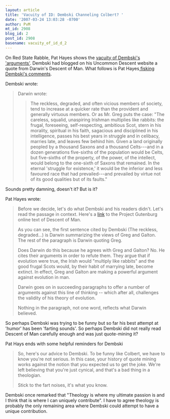 ```yaml
---
layout: article
title: 'Vacuity of ID: Dembski Channeling Colbert? '
date: '2007-03-24 13:03:28 -0700'
author: PvM
mt_id: 2908
blog_id: 2
post_id: 2908
basename: vacuity_of_id_d_2
---
```

On   Red State Rabble, Pat Hayes shows the [vacuity of Dembski's 'arguments'](http://redstaterabble.blogspot.com/2007/03/dembski-channeling-colbert.html). Dembski had blogged on his Uncommon Descent website a quote from Darwin's Descent of Man. What follows is Pat Hayes[ fisking Dembski's comments](http://en.wikipedia.org/wiki/Fisking).

Dembski wrote:

> Darwin wrote:
> 
> > The reckless, degraded, and often vicious members of society, tend to increase at a quicker rate than the provident and generally virtuous members. Or as Mr. Greg puts the case: "The careless, squalid, unaspiring Irishman multiplies like rabbits: the frugal, foreseeing, self-respecting, ambitious Scot, stern in his morality, spiritual in his faith, sagacious and disciplined in his intelligence, passes his best years in struggle and in celibacy, marries late, and leaves few behind him. Given a land originally peopled by a thousand Saxons and a thousand Celts---and in a dozen generations five-sixths of the population would be Celts, but five-sixths of the property, of the power, of the intellect, would belong to the one-sixth of Saxons that remained. In the eternal 'struggle for existence,' it would be the inferior and less favoured race that had prevailed---and prevailed by virtue not of its good qualities but of its faults."

Sounds pretty damning, doesn't it? But is it? 

Pat Hayes wrote:

> Before we decide, let's do what Dembski and his readers didn't. Let's read the passage in context. Here's a [link](http://www.gutenberg.org/etext/2300) to the Project Gutenburg online text of Descent of Man.
> 
> As you can see, the first sentence cited by Dembski (The reckless, degraded...) is Darwin summarizing the views of Greg and Galton. The rest of the paragraph is Darwin quoting Greg.
> 
> Does Darwin do this because he agrees with Greg and Galton? No. He cites their arguments in order to refute them. They argue that if evolution were true, the Irish would "multiply like rabbits" and the good frugal Scots would, by their habit of marrying late, become extinct. In effect, Greg and Galton are making a powerful argument against evolution in man.
> 
> Darwin goes on in succeeding paragraphs to offer a number of arguments against this line of thinking -- which after all, challenges the validity of his theory of evolution.
> 
> Nothing in the paragraph, not one word, reflects what Darwin believed.

So perhaps Dembski was trying to be funny but so far his best attempt at 'humor' has been 'farting sounds'. So perhaps Dembski did not really read Descent of Man carefully enough and was just quote-mining it?

Pat Hays ends with some helpful reminders for Dembski

> So, here's our advice to Dembski. To be funny like Colbert, we have to know you're not serious. In this case, your history of quote mining works against the notion that you expected us to get the joke. We're left believing that you're just cynical, and that's a bad thing in a theologian.
> 
> Stick to the fart noises, it's what you know.

Dembski once remarked that "Theology is where my ultimate passion is and I think that is where I can uniquely contribute". I have to agree theology is probably the only remaining area where Dembski could attempt to have a unique contribution.
